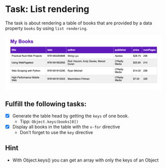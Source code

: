 # Task: List rendering

The task is about rendering a table of books that are provided by a data property `books` by using `list rendering`.

![Example](example.png)

## Fulfill the following tasks:

- [x] Generate the table head by getting the `keys` of one book.
  - Tipp: `Object.keys(books[0])`
- [x] Display all books in the table with the `v-for` directive
  - Don't forget to use the `key` directive

## Hint

- With Object.keys() you can get an array with only the keys of an Object